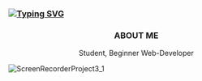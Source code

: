 ### [![Typing SVG](https://readme-typing-svg.demolab.com?font=Fira+Code&size=25&duration=5500&pause=1000&color=2C99C9&width=435&lines=Hello%2C+I'am+Lil-Krl)](https://git.io/typing-svg)

<p align="center">
  <h3 align="center">ABOUT ME</h3>
  
  <p align="center">
    Student, Beginner Web-Developer
    <br />

![ScreenRecorderProject3_1](https://user-images.githubusercontent.com/109681418/203858547-21af2531-c5c2-4585-8ff9-2d1b9b8f6fe0.gif)
